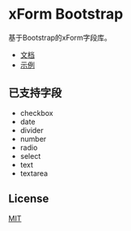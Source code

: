 # xForm Bootstrap
基于Bootstrap的xForm字段库。

- [文档](https://dongls.github.io/xForm/)
- [示例](https://dongls.github.io/xForm/)

## 已支持字段
- checkbox
- date
- divider
- number
- radio
- select
- text
- textarea

## License
[MIT](LICENSE)
